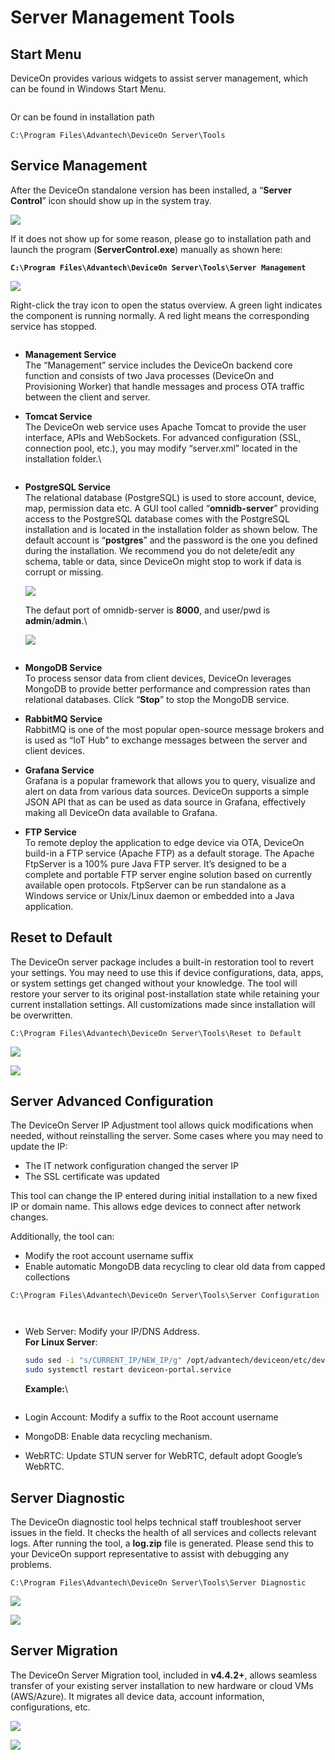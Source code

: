 # Server Management Tools

## Start Menu

DeviceOn provides various widgets to assist server management, which can be found in Windows Start Menu.&#x20;

<figure><img src="../../.gitbook/assets/image (170).png" alt=""><figcaption></figcaption></figure>

Or can be found in installation path

```
C:\Program Files\Advantech\DeviceOn Server\Tools
```

## Service Management

After the DeviceOn standalone version has been installed, a “**Server Control**” icon should show up in the system tray.

![](https://i.imgur.com/LuRjHz9.png)

If it does not show up for some reason, please go to installation path and launch the program (**ServerControl.exe**) manually as shown here:

<pre><code><strong>C:\Program Files\Advantech\DeviceOn Server\Tools\Server Management
</strong></code></pre>

![](https://i.imgur.com/Viy1Urs.png)

Right-click the tray icon to open the status overview. A green light indicates the component is running normally. A red light means the corresponding service has stopped.

<figure><img src="../../.gitbook/assets/image (42).png" alt=""><figcaption></figcaption></figure>

* **Management Service**\
  The “Management” service includes the DeviceOn backend core function and consists of two Java processes (DeviceOn and Provisioning Worker) that handle messages and process OTA traffic between the client and server.
*   **Tomcat Service**\
    The DeviceOn web service uses Apache Tomcat to provide the user interface, APIs and WebSockets. For advanced configuration (SSL, connection pool, etc.), you may modify “server.xml” located in the installation folder.\


    <figure><img src="https://i.imgur.com/ucp94zI.png" alt=""><figcaption></figcaption></figure>
*   **PostgreSQL Service**\
    The relational database (PostgreSQL) is used to store account, device, map, permission data etc. A GUI tool called “**omnidb-server**” providing access to the PostgreSQL database comes with the PostgreSQL installation and is located in the installation folder as shown below. The default account is “**postgres**” and the password is the one you defined during the installation. We recommend you do not delete/edit any schema, table or data, since DeviceOn might stop to work if data is corrupt or missing.

    ![](https://i.imgur.com/qh1xOGP.png)

    The defaut port of omnidb-server is **8000**, and user/pwd is **admin**/**admin**.\


    ![](https://i.imgur.com/HpOHg0Y.png)

    <figure><img src="https://i.imgur.com/MfnD55u.png" alt=""><figcaption></figcaption></figure>
* **MongoDB Service**\
  To process sensor data from client devices, DeviceOn leverages MongoDB to provide better performance and compression rates than relational databases. Click “**Stop**” to stop the MongoDB service.
* **RabbitMQ Service**\
  RabbitMQ is one of the most popular open-source message brokers and is used as “IoT Hub” to exchange messages between the server and client devices.
* **Grafana Service**\
  Grafana is a popular framework that allows you to query, visualize and alert on data from various data sources. DeviceOn supports a simple JSON API that as can be used as data source in Grafana, effectively making all DeviceOn data available to Grafana.
* **FTP Service**\
  To remote deploy the application to edge device via OTA, DeviceOn build-in a FTP service (Apache FTP) as a default storage. The Apache FtpServer is a 100% pure Java FTP server. It’s designed to be a complete and portable FTP server engine solution based on currently available open protocols. FtpServer can be run standalone as a Windows service or Unix/Linux daemon or embedded into a Java application.

## Reset to Default

The DeviceOn server package includes a built-in restoration tool to revert your settings. You may need to use this if device configurations, data, apps, or system settings get changed without your knowledge. The tool will restore your server to its original post-installation state while retaining your current installation settings. All customizations made since installation will be overwritten.

```
C:\Program Files\Advantech\DeviceOn Server\Tools\Reset to Default
```

![](https://i.imgur.com/hKKxse6.png)

![](https://i.imgur.com/dovOMkO.png)

## Server Advanced Configuration

The DeviceOn Server IP Adjustment tool allows quick modifications when needed, without reinstalling the server. Some cases where you may need to update the IP:

* The IT network configuration changed the server IP
* The SSL certificate was updated

This tool can change the IP entered during initial installation to a new fixed IP or domain name. This allows edge devices to connect after network changes.

Additionally, the tool can:

* Modify the root account username suffix
* Enable automatic MongoDB data recycling to clear old data from capped collections

```
C:\Program Files\Advantech\DeviceOn Server\Tools\Server Configuration
```

<figure><img src="../../.gitbook/assets/image (44).png" alt=""><figcaption></figcaption></figure>

<figure><img src="../../.gitbook/assets/image (43).png" alt=""><figcaption></figcaption></figure>

*   Web Server: Modify your IP/DNS Address.\
    **For Linux Server**:

    ```bash
    sudo sed -i "s/CURRENT_IP/NEW_IP/g" /opt/advantech/deviceon/etc/deviceon/Server_Config.xml
    sudo systemctl restart deviceon-portal.service
    ```

    **Example:**\


    <figure><img src="https://i.imgur.com/4WuGz8Y.png" alt=""><figcaption></figcaption></figure>
* Login Account: Modify a suffix to the Root account username
* MongoDB: Enable data recycling mechanism.
* WebRTC: Update STUN server for WebRTC, default adopt Google’s WebRTC.

## Server Diagnostic

The DeviceOn diagnostic tool helps technical staff troubleshoot server issues in the field. It checks the health of all services and collects relevant logs. After running the tool, a **log.zip** file is generated. Please send this to your DeviceOn support representative to assist with debugging any problems.

```
C:\Program Files\Advantech\DeviceOn Server\Tools\Server Diagnostic
```

![](https://i.imgur.com/g7JdIGh.png)

![](https://i.imgur.com/qKvOut4.png)

## Server Migration

The DeviceOn Server Migration tool, included in **v4.4.2+**, allows seamless transfer of your existing server installation to new hardware or cloud VMs (AWS/Azure). It migrates all device data, account information, configurations, etc.

![](https://i.imgur.com/2jnQkV5.png)

![](https://i.imgur.com/1SeRh9V.png)
